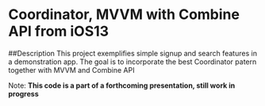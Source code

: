 # Coordinator, MVVM with Combine API from iOS13

##Description
This project exemplifies simple signup and search features in a demonstration app. 
The goal is to incorporate the best Coordinator patern together with MVVM and Combine API 

Note:
**This code is a part of a forthcoming presentation, still work in progress**